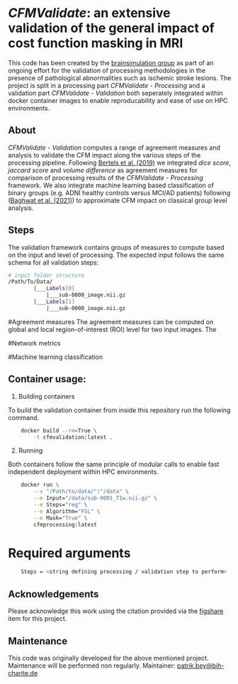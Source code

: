 *CFMValidate*: an extensive validation of the general impact of cost function masking in MRI
=========================================================



This code has been created by the [brainsimulation group](http://brainsimulation.org/) as part of an ongoing effort
for the validation of processing methodologies in the presence of pathological abnormalities such as ischemic stroke lesions.
The project is split in a processing part *CFMValidate - Processing* and a validation part *CFMValidate - Validation* both seperately integrated within docker container images to enable reproducability and ease of use on HPC environments.



About
-----

*CFMValidate - Validation* computes a range of agreement measures and analysis to validate the CFM impact along 
the various steps of the processing pipeline. Following [Bertels et al. (2019)](https://link.springer.com/chapter/10.1007/978-3-030-32245-8_11) we integrated *dice score*, *jaccard score*
and *volume difference* as agreement measures for comparison of processing results of the *CFMValidate - Processing*
framework. We also integrate machine learning based classification of binary groups (e.g. ADNI healthy controls
versus MCI/AD patients) following ([Baghwat et al. (2021)](https://pubmed.ncbi.nlm.nih.gov/33481004/)) to approximate CFM impact on classical group level analysis.


Steps
-----

The validation framework contains groups of measures to compute based on the input and level of processing.
The expected input follows the same schema for all validation steps:

```bash
# input folder structure
/Path/To/Data/
        |___Labels[0]
            |___sub-0000_image.nii.gz
        |___Labels[1]
            |___sub-0000_image.nii.gz
```


#Agreement measures
The agreement measures can be computed on global and local region-of-interest (ROI) level for two input images.
The

#Network metrics


#Machine learning classification



Container usage:
-----


1. Building containers

To build the validation container from inside this repository run the following command.

```bash
    docker build --rm=True \
        -t cfmvalidation:latest .
```

2. Running 

Both containers follow the same principle of modular calls to enable fast independent deployment within HPC environments.


```bash
    docker run \
        --v "/Path/to/data/":"/data" \
        --e Input="/data/sub-0001_T1w.nii.gz" \
        --e Steps="reg" \
        --e Algorithm="FSL" \
        --e Mask="True" \
        cfmprocessing:latest
```

# Required arguments
```bash
    Steps = <string defining processing / validation step to perform>

```

Acknowledgements
----------------

Please acknowledge this work using the citation provided via the [figshare](https://figshare.com/account/projects/141644/articles/20079056) item for this project.


Maintenance
----------------

This code was originally developed for the above mentioned project. Maintenance will be performed non regularly.
Maintainer: patrik.bey@bih-charite.de


